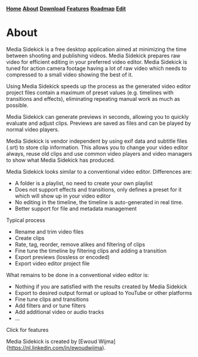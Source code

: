 [__Home__](https://ewoudwijma.github.io/MediaSidekick/)
[__About__](about.md)
[__Download__](download.md)
[__Features__](features.md)
[__Roadmap__](roadmap.md)
[__Edit__](https://github.com/ewoudwijma/MediaSidekick/edit/gh-pages/about.md)

# About

Media Sidekick is a free desktop application aimed at minimizing the time between shooting and publishing videos. Media Sidekick prepares raw video for efficient editing in your preferred video editor. Media Sidekick is tuned for action camera footage having a lot of raw video which needs to compressed to a small video showing the best of it.

Using Media Sidekick speeds up the process as the generated video editor project files contain a maximum of preset values (e.g. timelines with transitions and effects), eliminating repeating manual work as much as possible.

Media Sidekick can generate previews in seconds, allowing you to quickly evaluate and adjust clips. Previews are saved as files and can be played by normal video players.

Media Sidekick is vendor independent by using exif data and subtitle files (.srt) to store clip information. This allows you to change your video editor always, reuse old clips and use common video players and video managers to show what Media Sidekick has produced.

Media Sidekick looks similar to a conventional video editor. Differences are:

- A folder is a playlist, no need to create your own playlist
- Does not support effects and transitions, only defines a preset for it which will show up in your video editor
- No editing in the timeline, the timeline is auto-generated in real time.
- Better support for file and metadata management

Typical process

- Rename and trim video files
- Create clips
- Rate, tag, reorder, remove alikes and filtering of clips
- Fine tune the timeline by filtering clips and adding a transition
- Export previews (lossless or encoded)
- Export video editor project file

What remains to be done in a conventional video editor is:

- Nothing if you are satisfied with the results created by Media Sidekick
- Export to desired output format or upload to YouTube or other platforms
- Fine tune clips and transitions
- Add filters and or tune filters
- Add additional video or audio tracks
- …

Click for features

Media Sidekick is created by [Ewoud Wijma]{https://nl.linkedin.com/in/ewoudwijma).

